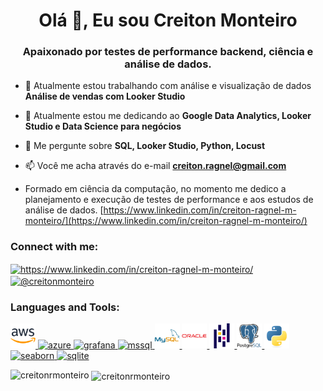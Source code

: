 <h1 align="center">Olá 👋, Eu sou Creiton Monteiro</h1>
<h3 align="center">Apaixonado por testes de performance backend, ciência e análise de dados.</h3>

- 🔭 Atualmente estou trabalhando com análise e visualização de dados **Análise de vendas com Looker Studio**

- 🌱 Atualmente estou me dedicando ao **Google Data Analytics, Looker Studio e Data Science para negócios**

- 💬 Me pergunte sobre **SQL, Looker Studio, Python, Locust**

- 📫 Você me acha através do e-mail **creiton.ragnel@gmail.com**

- Formado em ciência da computação, no momento me dedico a planejamento e execução de testes de performance e aos estudos de análise de dados. [https://www.linkedin.com/in/creiton-ragnel-m-monteiro/](https://www.linkedin.com/in/creiton-ragnel-m-monteiro/)

<h3 align="left">Connect with me:</h3>
<p align="left">
<a href="https://linkedin.com/in/https://www.linkedin.com/in/creiton-ragnel-m-monteiro/" target="blank"><img align="center" src="https://raw.githubusercontent.com/rahuldkjain/github-profile-readme-generator/master/src/images/icons/Social/linked-in-alt.svg" alt="https://www.linkedin.com/in/creiton-ragnel-m-monteiro/" height="30" width="40" /></a>
<a href="https://instagram.com/@creitonmonteiro" target="blank"><img align="center" src="https://raw.githubusercontent.com/rahuldkjain/github-profile-readme-generator/master/src/images/icons/Social/instagram.svg" alt="@creitonmonteiro" height="30" width="40" /></a>
</p>

<h3 align="left">Languages and Tools:</h3>
<p align="left"> <a href="https://aws.amazon.com" target="_blank" rel="noreferrer"> <img src="https://raw.githubusercontent.com/devicons/devicon/master/icons/amazonwebservices/amazonwebservices-original-wordmark.svg" alt="aws" width="40" height="40"/> </a> <a href="https://azure.microsoft.com/en-in/" target="_blank" rel="noreferrer"> <img src="https://www.vectorlogo.zone/logos/microsoft_azure/microsoft_azure-icon.svg" alt="azure" width="40" height="40"/> </a> <a href="https://grafana.com" target="_blank" rel="noreferrer"> <img src="https://www.vectorlogo.zone/logos/grafana/grafana-icon.svg" alt="grafana" width="40" height="40"/> </a> <a href="https://www.microsoft.com/en-us/sql-server" target="_blank" rel="noreferrer"> <img src="https://www.svgrepo.com/show/303229/microsoft-sql-server-logo.svg" alt="mssql" width="40" height="40"/> </a> <a href="https://www.mysql.com/" target="_blank" rel="noreferrer"> <img src="https://raw.githubusercontent.com/devicons/devicon/master/icons/mysql/mysql-original-wordmark.svg" alt="mysql" width="40" height="40"/> </a> <a href="https://www.oracle.com/" target="_blank" rel="noreferrer"> <img src="https://raw.githubusercontent.com/devicons/devicon/master/icons/oracle/oracle-original.svg" alt="oracle" width="40" height="40"/> </a> <a href="https://pandas.pydata.org/" target="_blank" rel="noreferrer"> <img src="https://raw.githubusercontent.com/devicons/devicon/2ae2a900d2f041da66e950e4d48052658d850630/icons/pandas/pandas-original.svg" alt="pandas" width="40" height="40"/> </a> <a href="https://www.postgresql.org" target="_blank" rel="noreferrer"> <img src="https://raw.githubusercontent.com/devicons/devicon/master/icons/postgresql/postgresql-original-wordmark.svg" alt="postgresql" width="40" height="40"/> </a> <a href="https://www.python.org" target="_blank" rel="noreferrer"> <img src="https://raw.githubusercontent.com/devicons/devicon/master/icons/python/python-original.svg" alt="python" width="40" height="40"/> </a> <a href="https://seaborn.pydata.org/" target="_blank" rel="noreferrer"> <img src="https://seaborn.pydata.org/_images/logo-mark-lightbg.svg" alt="seaborn" width="40" height="40"/> </a> <a href="https://www.sqlite.org/" target="_blank" rel="noreferrer"> <img src="https://www.vectorlogo.zone/logos/sqlite/sqlite-icon.svg" alt="sqlite" width="40" height="40"/> </a> </p>

<p><img align="left" src="https://github-readme-stats.vercel.app/api/top-langs?username=creitonrmonteiro&show_icons=true&locale=en&layout=compact" alt="creitonrmonteiro" /></p>

<p>&nbsp;<img align="center" src="https://github-readme-stats.vercel.app/api?username=creitonrmonteiro&show_icons=true&locale=en" alt="creitonrmonteiro" /></p>
